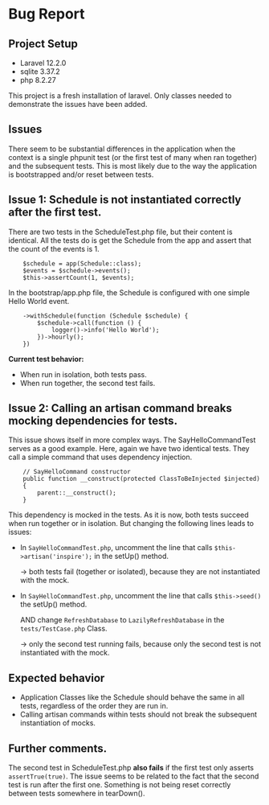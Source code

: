 # Bug Report
## Project Setup
* Laravel 12.2.0
* sqlite 3.37.2
* php 8.2.27

This project is a fresh installation of laravel. Only classes needed to demonstrate the issues have been added.

## Issues
There seem to be substantial differences in the application when the context is a single phpunit test (or the first test
of many when ran together) and the subsequent tests. This is most likely due to the way the application is bootstrapped and/or
reset between tests.

## Issue 1: Schedule is not instantiated correctly after the first test.
There are two tests in the ScheduleTest.php file, but their content is identical.
All the tests do is get the Schedule from the app and assert that the count of the events is 1.
```
    $schedule = app(Schedule::class);
    $events = $schedule->events();
    $this->assertCount(1, $events);
```
In the bootstrap/app.php file, the Schedule is configured with one simple Hello World event.
```
    ->withSchedule(function (Schedule $schedule) {
        $schedule->call(function () {
            logger()->info('Hello World');
        })->hourly();
    })
```
**Current test behavior:**
* When run in isolation, both tests pass. 
* When run together, the second test fails. 


## Issue 2: Calling an artisan command breaks mocking dependencies for tests.
This issue shows itself in more complex ways. The SayHelloCommandTest serves as a good example.
Here, again we have two identical tests. They call a simple command that uses dependency injection. 
```
    // SayHelloCommand constructor
    public function __construct(protected ClassToBeInjected $injected)
    {
        parent::__construct();
    }
```
This dependency is mocked in the tests.
As it is now, both tests succeed when run together or in isolation. But changing the following lines leads to issues:
* In `SayHelloCommandTest.php`, uncomment the line that calls `$this->artisan('inspire');` in the setUp() method.

    -> both tests fail (together or isolated), because they are not instantiated with the mock.
* In `SayHelloCommandTest.php`, uncomment the line that calls  `$this->seed()` the setUp() method.

  AND change `RefreshDatabase` to `LazilyRefreshDatabase` in the `tests/TestCase.php` Class.
    
    -> only the second test running fails, because only the second test is not instantiated with the mock.


## Expected behavior
* Application Classes like the Schedule should behave the same in all tests, regardless of the order they are run in.
* Calling artisan commands within tests should not break the subsequent instantiation of mocks.

## Further comments.
The second test in ScheduleTest.php **also fails** if the first test only asserts `assertTrue(true)`. The issue seems to be related to the 
fact that the second test is run after the first one. Something is not being reset correctly between tests somewhere in tearDown().
